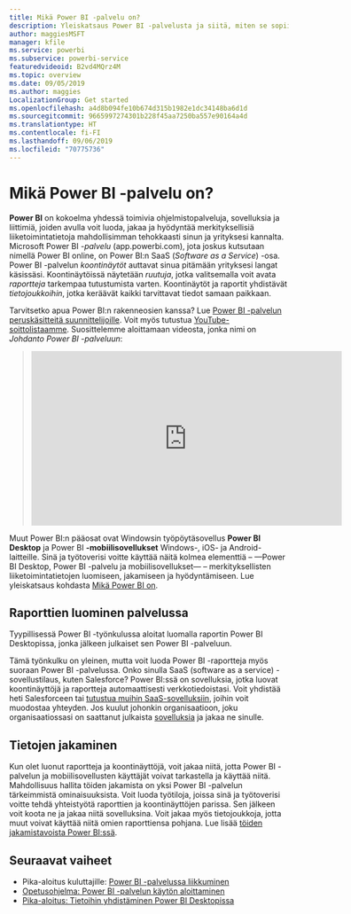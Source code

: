 ```yaml
---
title: Mikä Power BI -palvelu on?
description: Yleiskatsaus Power BI -palvelusta ja siitä, miten se sopii yhteen muiden Power BI:n osien kanssa.
author: maggiesMSFT
manager: kfile
ms.service: powerbi
ms.subservice: powerbi-service
featuredvideoid: B2vd4MQrz4M
ms.topic: overview
ms.date: 09/05/2019
ms.author: maggies
LocalizationGroup: Get started
ms.openlocfilehash: a4d8b094fe10b674d315b1982e1dc34148ba6d1d
ms.sourcegitcommit: 9665997274301b228f45aa7250ba557e90164a4d
ms.translationtype: HT
ms.contentlocale: fi-FI
ms.lasthandoff: 09/06/2019
ms.locfileid: "70775736"
---
```

# <a name="what-is-the-power-bi-service"></a>Mikä Power BI -palvelu on?
**Power BI** on kokoelma yhdessä toimivia ohjelmistopalveluja, sovelluksia ja liittimiä, joiden avulla voit luoda, jakaa ja hyödyntää merkityksellisiä liiketoimintatietoja mahdollisimman tehokkaasti sinun ja yrityksesi kannalta. Microsoft Power BI *-palvelu* (app.powerbi.com), jota joskus kutsutaan nimellä Power BI online, on Power BI:n SaaS (*Software as a Service*) -osa. Power BI -palvelun *koontinäytöt* auttavat sinua pitämään yrityksesi langat käsissäsi. Koontinäytöissä näytetään *ruutuja*, jotka valitsemalla voit avata *raportteja* tarkempaa tutustumista varten. Koontinäytöt ja raportit yhdistävät *tietojoukkoihin*, jotka keräävät kaikki tarvittavat tiedot samaan paikkaan. 

Tarvitsetko apua Power BI:n rakenneosien kanssa? Lue [Power BI -palvelun peruskäsitteitä suunnittelijoille](service-basic-concepts.md). Voit myös tutustua [YouTube-soittolistaamme](https://www.youtube.com/playlist?list=PL1N57mwBHtN0JFoKSR0n-tBkUJHeMP2cP). Suosittelemme aloittamaan videosta, jonka nimi on *Johdanto Power BI -palveluun*:

> 
> <iframe width="560" height="315" src="https://www.youtube.com/embed/B2vd4MQrz4M" frameborder="0" allowfullscreen></iframe>
> 

Muut Power BI:n pääosat ovat Windowsin työpöytäsovellus **Power BI Desktop** ja Power BI **-mobiilisovellukset** Windows-, iOS- ja Android-laitteille. Sinä ja työtoverisi voitte käyttää näitä kolmea elementtiä – &mdash;Power BI Desktop, Power BI -palvelu ja mobiilisovellukset&mdash; – merkityksellisten liiketoimintatietojen luomiseen, jakamiseen ja hyödyntämiseen. Lue yleiskatsaus kohdasta [Mikä Power BI on](power-bi-overview.md).

## <a name="creating-reports-in-the-service"></a>Raporttien luominen palvelussa
Tyypillisessä Power BI -työnkulussa aloitat luomalla raportin Power BI Desktopissa, jonka jälkeen julkaiset sen Power BI -palveluun.  

Tämä työnkulku on yleinen, mutta voit luoda Power BI -raportteja myös suoraan Power BI -palvelussa. Onko sinulla SaaS (software as a service) -sovellustilaus, kuten Salesforce? Power BI:ssä on sovelluksia, jotka luovat koontinäyttöjä ja raportteja automaattisesti verkkotiedoistasi. Voit yhdistää heti Salesforceen tai [tutustua muihin SaaS-sovelluksiin](service-get-data.md), joihin voit muodostaa yhteyden. Jos kuulut johonkin organisaatioon, joku organisaatiossasi on saattanut julkaista [sovelluksia](service-create-distribute-apps.md) ja jakaa ne sinulle.

## <a name="sharing-your-findings"></a>Tietojen jakaminen 

Kun olet luonut raportteja ja koontinäyttöjä, voit jakaa niitä, jotta Power BI -palvelun ja mobiilisovellusten käyttäjät voivat tarkastella ja käyttää niitä. Mahdollisuus hallita töiden jakamista on yksi Power BI -palvelun tärkeimmistä ominaisuuksista. Voit luoda työtiloja, joissa sinä ja työtoverisi voitte tehdä yhteistyötä raporttien ja koontinäyttöjen parissa. Sen jälkeen voit koota ne ja jakaa niitä sovelluksina. Voit jakaa myös tietojoukkoja, jotta muut voivat käyttää niitä omien raporttiensa pohjana. Lue lisää [töiden jakamistavoista Power BI:ssä](service-how-to-collaborate-distribute-dashboards-reports.md).

## <a name="next-steps"></a>Seuraavat vaiheet
- Pika-aloitus kuluttajille: [Power BI -palvelussa liikkuminen](consumer/end-user-experience.md)   
- [Opetusohjelma: Power BI -palvelun käytön aloittaminen](service-get-started.md)
- [Pika-aloitus: Tietoihin yhdistäminen Power BI Desktopissa](desktop-quickstart-connect-to-data.md)
